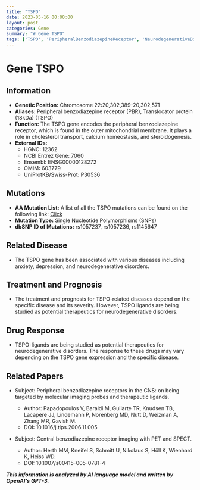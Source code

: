 ```yaml
---
title: "TSPO"
date: 2023-05-16 00:00:00
layout: post
categories: Gene
summary: "# Gene TSPO"
tags: ['TSPO', 'PeripheralBenzodiazepineReceptor', 'NeurodegenerativeDisorders', 'Mutation', 'DrugResponse', 'Therapeutics', 'CholesterolTransport', 'CalciumHomeostasis']
---
```


# Gene TSPO

## Information

- **Genetic Position:** Chromosome 22:20,302,389-20,302,571
- **Aliases:** Peripheral benzodiazepine receptor (PBR), Translocator protein (18kDa) (TSPO)
- **Function:** The TSPO gene encodes the peripheral benzodiazepine receptor, which is found in the outer mitochondrial membrane. It plays a role in cholesterol transport, calcium homeostasis, and steroidogenesis.
- **External IDs:**
    - HGNC: 12362
    - NCBI Entrez Gene: 7060
    - Ensembl: ENSG00000128272
    - OMIM: 603779
    - UniProtKB/Swiss-Prot: P30536
    
## Mutations

- **AA Mutation List:** A list of all the TSPO mutations can be found on the following link: [Click](https://www.uniprot.org/uniprot/P30536#mutations)
- **Mutation Type:** Single Nucleotide Polymorphisms (SNPs)
- **dbSNP ID of Mutations:** rs1057237, rs1057236, rs1145647

## Related Disease

- The TSPO gene has been associated with various diseases including anxiety, depression, and neurodegenerative disorders.

## Treatment and Prognosis

- The treatment and prognosis for TSPO-related diseases depend on the specific disease and its severity. However, TSPO ligands are being studied as potential therapeutics for neurodegenerative disorders.

## Drug Response

- TSPO-ligands are being studied as potential therapeutics for neurodegenerative disorders. The response to these drugs may vary depending on the TSPO gene expression and the specific disease.

## Related Papers

- Subject: Peripheral benzodiazepine receptors in the CNS: on being targeted by molecular imaging probes and therapeutic ligands.
  - Author: Papadopoulos V, Baraldi M, Guilarte TR, Knudsen TB, Lacapère JJ, Lindemann P, Norenberg MD, Nutt D, Weizman A, Zhang MR, Gavish M.
  - DOI: 10.1016/j.tips.2006.11.005
  
- Subject: Central benzodiazepine receptor imaging with PET and SPECT.
  - Author: Herth MM, Kneifel S, Schmitt U, Nikolaus S, Höll K, Wienhard K, Heiss WD.
  - DOI: 10.1007/s00415-005-0781-4

**_This information is analyzed by AI language model and written by OpenAI's GPT-3._**